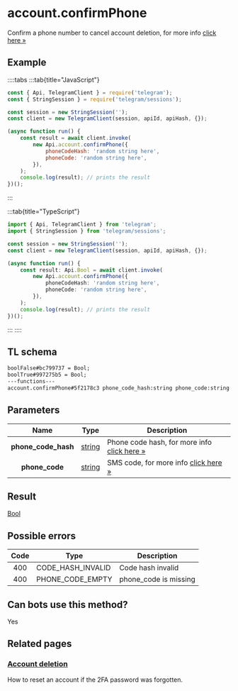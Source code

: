 # account.confirmPhone

Confirm a phone number to cancel account deletion, for more info [click here »](https://core.telegram.org/api/account-deletion)

## Example

::::tabs
:::tab{title="JavaScript"}

```js
const { Api, TelegramClient } = require('telegram');
const { StringSession } = require('telegram/sessions');

const session = new StringSession('');
const client = new TelegramClient(session, apiId, apiHash, {});

(async function run() {
    const result = await client.invoke(
        new Api.account.confirmPhone({
            phoneCodeHash: 'random string here',
            phoneCode: 'random string here',
        }),
    );
    console.log(result); // prints the result
})();
```

:::

:::tab{title="TypeScript"}

```ts
import { Api, TelegramClient } from 'telegram';
import { StringSession } from 'telegram/sessions';

const session = new StringSession('');
const client = new TelegramClient(session, apiId, apiHash, {});

(async function run() {
    const result: Api.Bool = await client.invoke(
        new Api.account.confirmPhone({
            phoneCodeHash: 'random string here',
            phoneCode: 'random string here',
        }),
    );
    console.log(result); // prints the result
})();
```

:::
::::

## TL schema

```txt
boolFalse#bc799737 = Bool;
boolTrue#997275b5 = Bool;
---functions---
account.confirmPhone#5f2178c3 phone_code_hash:string phone_code:string = Bool;
```

## Parameters

|        Name         | Type                                            | Description                                                                                   |
| :-----------------: | ----------------------------------------------- | --------------------------------------------------------------------------------------------- |
| **phone_code_hash** | [string](https://core.telegram.org/type/string) | Phone code hash, for more info [click here »](https://core.telegram.org/api/account-deletion) |
|   **phone_code**    | [string](https://core.telegram.org/type/string) | SMS code, for more info [click here »](https://core.telegram.org/api/account-deletion)        |

## Result

[Bool](https://core.telegram.org/type/Bool)

## Possible errors

| Code | Type              | Description           |
| :--: | ----------------- | --------------------- |
| 400  | CODE_HASH_INVALID | Code hash invalid     |
| 400  | PHONE_CODE_EMPTY  | phone_code is missing |

## Can bots use this method?

Yes

## Related pages

### [Account deletion](https://core.telegram.org/api/account-deletion)

How to reset an account if the 2FA password was forgotten.
